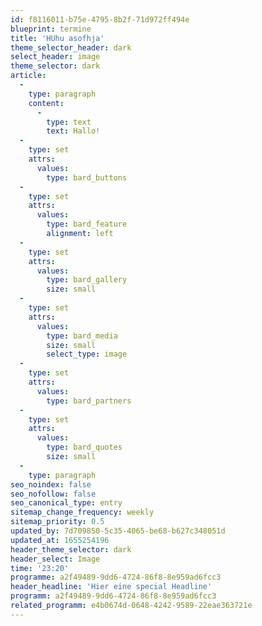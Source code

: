 ```yaml
---
id: f8116011-b75e-4795-8b2f-71d972ff494e
blueprint: termine
title: 'HUhu asofhja'
theme_selector_header: dark
select_header: image
theme_selector: dark
article:
  -
    type: paragraph
    content:
      -
        type: text
        text: Hallo!
  -
    type: set
    attrs:
      values:
        type: bard_buttons
  -
    type: set
    attrs:
      values:
        type: bard_feature
        alignment: left
  -
    type: set
    attrs:
      values:
        type: bard_gallery
        size: small
  -
    type: set
    attrs:
      values:
        type: bard_media
        size: small
        select_type: image
  -
    type: set
    attrs:
      values:
        type: bard_partners
  -
    type: set
    attrs:
      values:
        type: bard_quotes
        size: small
  -
    type: paragraph
seo_noindex: false
seo_nofollow: false
seo_canonical_type: entry
sitemap_change_frequency: weekly
sitemap_priority: 0.5
updated_by: 7d709850-5c35-4065-be68-b627c348051d
updated_at: 1655254196
header_theme_selector: dark
header_select: Image
time: '23:20'
programme: a2f49489-9dd6-4724-86f8-8e959ad6fcc3
header_headline: 'Hier eine special Headline'
programm: a2f49489-9dd6-4724-86f8-8e959ad6fcc3
related_programm: e4b0674d-0648-4242-9589-22eae363721e
---
```

